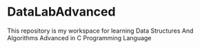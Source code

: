 # DataLabAdvanced
This repository is my workspace for learning Data Structures And Algorithms Advanced in C Programming Language
